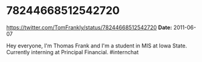 # 78244668512542720
https://twitter.com/TomFrankly/status/78244668512542720
**Date:** 2011-06-07

Hey everyone, I'm Thomas Frank and I'm a student in MIS at Iowa State. Currently interning at Principal Financial. #internchat
